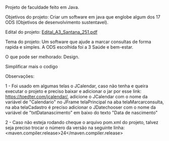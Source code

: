 Projeto de faculdade feito em Java.

Objetivos do projeto: 
Criar um software em java que englobe algum dos 17 ODS (Objetivos de desenvolvimento sustentavel).

Edital do projeto: [Edital_A3_Santana_251.pdf](https://github.com/user-attachments/files/20664877/Edital_A3_Santana_251.pdf)
 
Tema do projeto:
Um software que ajude a marcar consultas de forma rapida e simples.
A ODS escolhida foi a 3 Saúde e bem-estar.

O que pode ser melhorado:
Design.

Simplificar mais o codigo

Observações:

1 - Foi usado em algumas telas o JCalendar, caso não tenha e queira executar o projeto e preciso baixar e adicionar o jar por esse link: https://toedter.com/jcalendar/,
    adicione o JCalendar com o nome da variável de "Calendario" no JFrame telaPrincipal na aba telaMarcarconsulta, na aba telaCadastro é preciso adicionar o JDatechooser com o nome da variável de "txtDatanascimento" em baixo do texto "Data de nascimento"
     
2 - Caso não esteja rodando cheque o arquivo pom.xml do projeto,
    talvez seja preciso trocar o número da versão na seguinte linha: <maven.compiler.release>24</maven.compiler.release>
